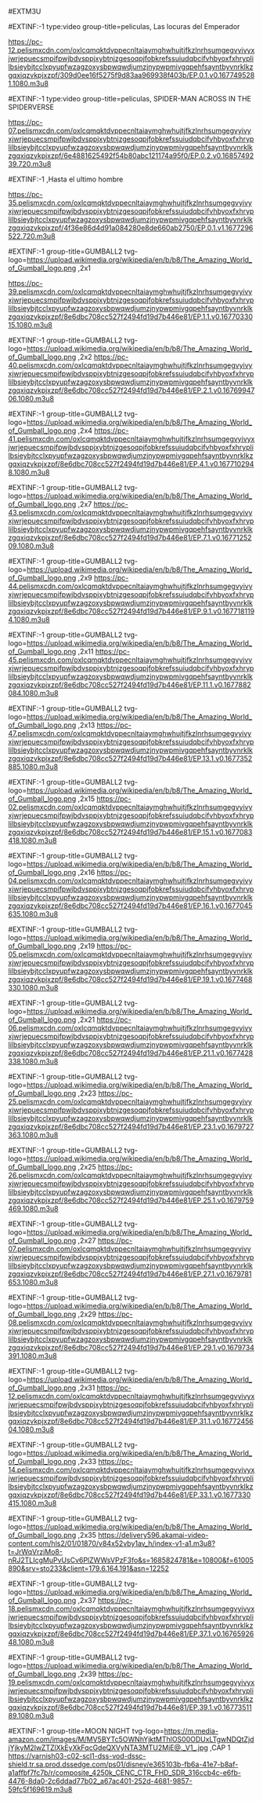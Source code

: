 #EXTM3U



#EXTINF:-1 type:video group-title=peliculas, Las locuras del Emperador

https://pc-12.pelismxcdn.com/oxlcqmqktdvppecnltaiaymghwhujtjfkzlnrhsumgegvyivyxjwrjepuecsmpifpwjbdvsppjxybtnjzgesoqpjfobkrefssuiudqbcifvhbyoxfxhryplilbsieybjtcclxpyupfwzagzoxysbpwqwdjumzjnypwpmivgqpehfsayntbyvnrklkzgqxiqzvkpjxzpf/309d0ee16f5275f9d83aa969938f403b/EP.0.1.v0.1677495281.1080.m3u8

#EXTINF:-1 type:video group-title=peliculas, SPIDER-MAN ACROSS IN THE SPIDERVERSE

https://pc-07.pelismxcdn.com/oxlcqmqktdvppecnltaiaymghwhujtjfkzlnrhsumgegvyivyxjwrjepuecsmpifpwjbdvsppjxybtnjzgesoqpjfobkrefssuiudqbcifvhbyoxfxhryplilbsieybjtcclxpyupfwzagzoxysbpwqwdjumzjnypwpmivgqpehfsayntbyvnrklkzgqxiqzvkpjxzpf/6e4881625492f54b80abc121174a95f0/EP.0.2.v0.1685749239.720.m3u8

#EXTINF:-1 ,Hasta el ultimo hombre

https://pc-35.pelismxcdn.com/oxlcqmqktdvppecnltaiaymghwhujtjfkzlnrhsumgegvyivyxjwrjepuecsmpifpwjbdvsppjxybtnjzgesoqpjfobkrefssuiudqbcifvhbyoxfxhryplilbsieybjtcclxpyupfwzagzoxysbpwqwdjumzjnypwpmivgqpehfsayntbyvnrklkzgqxiqzvkpjxzpf/4f36e86d4d91a084280e8de660ab2750/EP.0.1.v1.1677296522.720.m3u8


#EXTINF:-1 group-title=GUMBALL2 tvg-logo=https://upload.wikimedia.org/wikipedia/en/b/b8/The_Amazing_World_of_Gumball_logo.png ,2x1

https://pc-39.pelismxcdn.com/oxlcqmqktdvppecnltaiaymghwhujtjfkzlnrhsumgegvyivyxjwrjepuecsmpifpwjbdvsppjxybtnjzgesoqpjfobkrefssuiudqbcifvhbyoxfxhryplilbsieybjtcclxpyupfwzagzoxysbpwqwdjumzjnypwpmivgqpehfsayntbyvnrklkzgqxiqzvkpjxzpf/8e6dbc708cc527f2494fd19d7b446e81/EP.1.1.v0.1677033015.1080.m3u8

#EXTINF:-1 group-title=GUMBALL2 tvg-logo=https://upload.wikimedia.org/wikipedia/en/b/b8/The_Amazing_World_of_Gumball_logo.png ,2x2
https://pc-40.pelismxcdn.com/oxlcqmqktdvppecnltaiaymghwhujtjfkzlnrhsumgegvyivyxjwrjepuecsmpifpwjbdvsppjxybtnjzgesoqpjfobkrefssuiudqbcifvhbyoxfxhryplilbsieybjtcclxpyupfwzagzoxysbpwqwdjumzjnypwpmivgqpehfsayntbyvnrklkzgqxiqzvkpjxzpf/8e6dbc708cc527f2494fd19d7b446e81/EP.2.1.v0.1676994706.1080.m3u8

#EXTINF:-1 group-title=GUMBALL2 tvg-logo=https://upload.wikimedia.org/wikipedia/en/b/b8/The_Amazing_World_of_Gumball_logo.png ,2x4
https://pc-41.pelismxcdn.com/oxlcqmqktdvppecnltaiaymghwhujtjfkzlnrhsumgegvyivyxjwrjepuecsmpifpwjbdvsppjxybtnjzgesoqpjfobkrefssuiudqbcifvhbyoxfxhryplilbsieybjtcclxpyupfwzagzoxysbpwqwdjumzjnypwpmivgqpehfsayntbyvnrklkzgqxiqzvkpjxzpf/8e6dbc708cc527f2494fd19d7b446e81/EP.4.1.v0.1677102948.1080.m3u8

#EXTINF:-1 group-title=GUMBALL2 tvg-logo=https://upload.wikimedia.org/wikipedia/en/b/b8/The_Amazing_World_of_Gumball_logo.png ,2x7
https://pc-43.pelismxcdn.com/oxlcqmqktdvppecnltaiaymghwhujtjfkzlnrhsumgegvyivyxjwrjepuecsmpifpwjbdvsppjxybtnjzgesoqpjfobkrefssuiudqbcifvhbyoxfxhryplilbsieybjtcclxpyupfwzagzoxysbpwqwdjumzjnypwpmivgqpehfsayntbyvnrklkzgqxiqzvkpjxzpf/8e6dbc708cc527f2494fd19d7b446e81/EP.7.1.v0.1677125209.1080.m3u8

#EXTINF:-1 group-title=GUMBALL2 tvg-logo=https://upload.wikimedia.org/wikipedia/en/b/b8/The_Amazing_World_of_Gumball_logo.png ,2x9
https://pc-44.pelismxcdn.com/oxlcqmqktdvppecnltaiaymghwhujtjfkzlnrhsumgegvyivyxjwrjepuecsmpifpwjbdvsppjxybtnjzgesoqpjfobkrefssuiudqbcifvhbyoxfxhryplilbsieybjtcclxpyupfwzagzoxysbpwqwdjumzjnypwpmivgqpehfsayntbyvnrklkzgqxiqzvkpjxzpf/8e6dbc708cc527f2494fd19d7b446e81/EP.9.1.v0.1677181194.1080.m3u8

#EXTINF:-1 group-title=GUMBALL2 tvg-logo=https://upload.wikimedia.org/wikipedia/en/b/b8/The_Amazing_World_of_Gumball_logo.png ,2x11
https://pc-45.pelismxcdn.com/oxlcqmqktdvppecnltaiaymghwhujtjfkzlnrhsumgegvyivyxjwrjepuecsmpifpwjbdvsppjxybtnjzgesoqpjfobkrefssuiudqbcifvhbyoxfxhryplilbsieybjtcclxpyupfwzagzoxysbpwqwdjumzjnypwpmivgqpehfsayntbyvnrklkzgqxiqzvkpjxzpf/8e6dbc708cc527f2494fd19d7b446e81/EP.11.1.v0.1677882084.1080.m3u8

#EXTINF:-1 group-title=GUMBALL2 tvg-logo=https://upload.wikimedia.org/wikipedia/en/b/b8/The_Amazing_World_of_Gumball_logo.png ,2x13
https://pc-47.pelismxcdn.com/oxlcqmqktdvppecnltaiaymghwhujtjfkzlnrhsumgegvyivyxjwrjepuecsmpifpwjbdvsppjxybtnjzgesoqpjfobkrefssuiudqbcifvhbyoxfxhryplilbsieybjtcclxpyupfwzagzoxysbpwqwdjumzjnypwpmivgqpehfsayntbyvnrklkzgqxiqzvkpjxzpf/8e6dbc708cc527f2494fd19d7b446e81/EP.13.1.v0.1677352885.1080.m3u8

#EXTINF:-1 group-title=GUMBALL2 tvg-logo=https://upload.wikimedia.org/wikipedia/en/b/b8/The_Amazing_World_of_Gumball_logo.png ,2x15
https://pc-02.pelismxcdn.com/oxlcqmqktdvppecnltaiaymghwhujtjfkzlnrhsumgegvyivyxjwrjepuecsmpifpwjbdvsppjxybtnjzgesoqpjfobkrefssuiudqbcifvhbyoxfxhryplilbsieybjtcclxpyupfwzagzoxysbpwqwdjumzjnypwpmivgqpehfsayntbyvnrklkzgqxiqzvkpjxzpf/8e6dbc708cc527f2494fd19d7b446e81/EP.15.1.v0.1677083418.1080.m3u8

#EXTINF:-1 group-title=GUMBALL2 tvg-logo=https://upload.wikimedia.org/wikipedia/en/b/b8/The_Amazing_World_of_Gumball_logo.png ,2x16
https://pc-04.pelismxcdn.com/oxlcqmqktdvppecnltaiaymghwhujtjfkzlnrhsumgegvyivyxjwrjepuecsmpifpwjbdvsppjxybtnjzgesoqpjfobkrefssuiudqbcifvhbyoxfxhryplilbsieybjtcclxpyupfwzagzoxysbpwqwdjumzjnypwpmivgqpehfsayntbyvnrklkzgqxiqzvkpjxzpf/8e6dbc708cc527f2494fd19d7b446e81/EP.16.1.v0.1677045635.1080.m3u8

#EXTINF:-1 group-title=GUMBALL2 tvg-logo=https://upload.wikimedia.org/wikipedia/en/b/b8/The_Amazing_World_of_Gumball_logo.png ,2x19
https://pc-05.pelismxcdn.com/oxlcqmqktdvppecnltaiaymghwhujtjfkzlnrhsumgegvyivyxjwrjepuecsmpifpwjbdvsppjxybtnjzgesoqpjfobkrefssuiudqbcifvhbyoxfxhryplilbsieybjtcclxpyupfwzagzoxysbpwqwdjumzjnypwpmivgqpehfsayntbyvnrklkzgqxiqzvkpjxzpf/8e6dbc708cc527f2494fd19d7b446e81/EP.19.1.v0.1677468330.1080.m3u8

#EXTINF:-1 group-title=GUMBALL2 tvg-logo=https://upload.wikimedia.org/wikipedia/en/b/b8/The_Amazing_World_of_Gumball_logo.png ,2x21
https://pc-06.pelismxcdn.com/oxlcqmqktdvppecnltaiaymghwhujtjfkzlnrhsumgegvyivyxjwrjepuecsmpifpwjbdvsppjxybtnjzgesoqpjfobkrefssuiudqbcifvhbyoxfxhryplilbsieybjtcclxpyupfwzagzoxysbpwqwdjumzjnypwpmivgqpehfsayntbyvnrklkzgqxiqzvkpjxzpf/8e6dbc708cc527f2494fd19d7b446e81/EP.21.1.v0.1677428338.1080.m3u8

#EXTINF:-1 group-title=GUMBALL2 tvg-logo=https://upload.wikimedia.org/wikipedia/en/b/b8/The_Amazing_World_of_Gumball_logo.png ,2x23
https://pc-25.pelismxcdn.com/oxlcqmqktdvppecnltaiaymghwhujtjfkzlnrhsumgegvyivyxjwrjepuecsmpifpwjbdvsppjxybtnjzgesoqpjfobkrefssuiudqbcifvhbyoxfxhryplilbsieybjtcclxpyupfwzagzoxysbpwqwdjumzjnypwpmivgqpehfsayntbyvnrklkzgqxiqzvkpjxzpf/8e6dbc708cc527f2494fd19d7b446e81/EP.23.1.v0.1679727363.1080.m3u8

#EXTINF:-1 group-title=GUMBALL2 tvg-logo=https://upload.wikimedia.org/wikipedia/en/b/b8/The_Amazing_World_of_Gumball_logo.png ,2x25
https://pc-26.pelismxcdn.com/oxlcqmqktdvppecnltaiaymghwhujtjfkzlnrhsumgegvyivyxjwrjepuecsmpifpwjbdvsppjxybtnjzgesoqpjfobkrefssuiudqbcifvhbyoxfxhryplilbsieybjtcclxpyupfwzagzoxysbpwqwdjumzjnypwpmivgqpehfsayntbyvnrklkzgqxiqzvkpjxzpf/8e6dbc708cc527f2494fd19d7b446e81/EP.25.1.v0.1679759469.1080.m3u8

#EXTINF:-1 group-title=GUMBALL2 tvg-logo=https://upload.wikimedia.org/wikipedia/en/b/b8/The_Amazing_World_of_Gumball_logo.png ,2x27
https://pc-07.pelismxcdn.com/oxlcqmqktdvppecnltaiaymghwhujtjfkzlnrhsumgegvyivyxjwrjepuecsmpifpwjbdvsppjxybtnjzgesoqpjfobkrefssuiudqbcifvhbyoxfxhryplilbsieybjtcclxpyupfwzagzoxysbpwqwdjumzjnypwpmivgqpehfsayntbyvnrklkzgqxiqzvkpjxzpf/8e6dbc708cc527f2494fd19d7b446e81/EP.27.1.v0.1679781653.1080.m3u8

#EXTINF:-1 group-title=GUMBALL2 tvg-logo=https://upload.wikimedia.org/wikipedia/en/b/b8/The_Amazing_World_of_Gumball_logo.png ,2x29
https://pc-08.pelismxcdn.com/oxlcqmqktdvppecnltaiaymghwhujtjfkzlnrhsumgegvyivyxjwrjepuecsmpifpwjbdvsppjxybtnjzgesoqpjfobkrefssuiudqbcifvhbyoxfxhryplilbsieybjtcclxpyupfwzagzoxysbpwqwdjumzjnypwpmivgqpehfsayntbyvnrklkzgqxiqzvkpjxzpf/8e6dbc708cc527f2494fd19d7b446e81/EP.29.1.v0.1679734391.1080.m3u8

#EXTINF:-1 group-title=GUMBALL2 tvg-logo=https://upload.wikimedia.org/wikipedia/en/b/b8/The_Amazing_World_of_Gumball_logo.png ,2x31
https://pc-12.pelismxcdn.com/oxlcqmqktdvppecnltaiaymghwhujtjfkzlnrhsumgegvyivyxjwrjepuecsmpifpwjbdvsppjxybtnjzgesoqpjfobkrefssuiudqbcifvhbyoxfxhryplilbsieybjtcclxpyupfwzagzoxysbpwqwdjumzjnypwpmivgqpehfsayntbyvnrklkzgqxiqzvkpjxzpf/8e6dbc708cc527f2494fd19d7b446e81/EP.31.1.v0.1677245604.1080.m3u8

#EXTINF:-1 group-title=GUMBALL2 tvg-logo=https://upload.wikimedia.org/wikipedia/en/b/b8/The_Amazing_World_of_Gumball_logo.png ,2x33
https://pc-14.pelismxcdn.com/oxlcqmqktdvppecnltaiaymghwhujtjfkzlnrhsumgegvyivyxjwrjepuecsmpifpwjbdvsppjxybtnjzgesoqpjfobkrefssuiudqbcifvhbyoxfxhryplilbsieybjtcclxpyupfwzagzoxysbpwqwdjumzjnypwpmivgqpehfsayntbyvnrklkzgqxiqzvkpjxzpf/8e6dbc708cc527f2494fd19d7b446e81/EP.33.1.v0.1677330415.1080.m3u8

#EXTINF:-1 group-title=GUMBALL2 tvg-logo=https://upload.wikimedia.org/wikipedia/en/b/b8/The_Amazing_World_of_Gumball_logo.png ,2x35
https://delivery596.akamai-video-content.com/hls2/01/01870/v84x52vby1av_h/index-v1-a1.m3u8?t=JrWqVrzjMo8-nRJ2TLIcgMuPvUsCv6PlZWWsVPzF3fo&s=1685824781&e=10800&f=61005890&srv=sto233&client=179.6.164.191&asn=12252

#EXTINF:-1 group-title=GUMBALL2 tvg-logo=https://upload.wikimedia.org/wikipedia/en/b/b8/The_Amazing_World_of_Gumball_logo.png ,2x37
https://pc-18.pelismxcdn.com/oxlcqmqktdvppecnltaiaymghwhujtjfkzlnrhsumgegvyivyxjwrjepuecsmpifpwjbdvsppjxybtnjzgesoqpjfobkrefssuiudqbcifvhbyoxfxhryplilbsieybjtcclxpyupfwzagzoxysbpwqwdjumzjnypwpmivgqpehfsayntbyvnrklkzgqxiqzvkpjxzpf/8e6dbc708cc527f2494fd19d7b446e81/EP.37.1.v0.1676592648.1080.m3u8

#EXTINF:-1 group-title=GUMBALL2 tvg-logo=https://upload.wikimedia.org/wikipedia/en/b/b8/The_Amazing_World_of_Gumball_logo.png ,2x39
https://pc-19.pelismxcdn.com/oxlcqmqktdvppecnltaiaymghwhujtjfkzlnrhsumgegvyivyxjwrjepuecsmpifpwjbdvsppjxybtnjzgesoqpjfobkrefssuiudqbcifvhbyoxfxhryplilbsieybjtcclxpyupfwzagzoxysbpwqwdjumzjnypwpmivgqpehfsayntbyvnrklkzgqxiqzvkpjxzpf/8e6dbc708cc527f2494fd19d7b446e81/EP.39.1.v0.1677351189.1080.m3u8

#EXTINF:-1 group-title=MOON NIGHT tvg-logo=https://m.media-amazon.com/images/M/MV5BYTc5OWNhYjktMThlOS00ODUxLTgwNDQtZjdjYjkyM2IwZTZlXkEyXkFqcGdeQXVyNTA3MTU2MjE@._V1_.jpg ,CAP 1
https://varnish03-c02-scl1-dss-vod-dssc-shield.tr.sa.prod.dssedge.com/ps01/disney/e365103b-fb6a-41e7-b8af-a1affbf7fc7b/r/composite_4250k_CENC_CTR_FHD_SDR_316ccb4c-e6fb-4476-8da0-2c6ddad77b02_a67ac401-252d-4681-9857-59fc5f169619.m3u8
